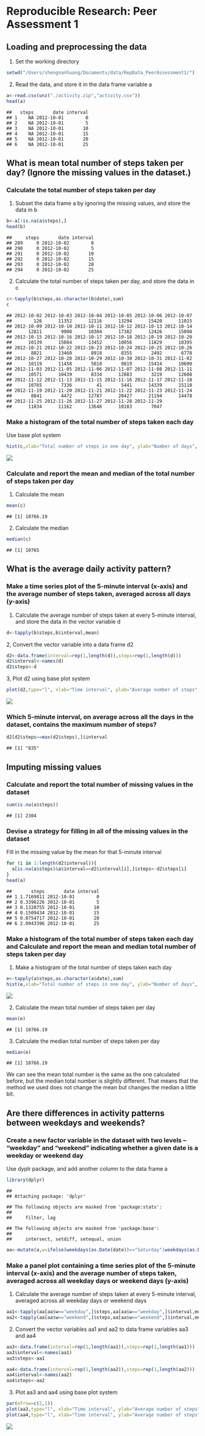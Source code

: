 # Reproducible Research: Peer Assessment 1


## Loading and preprocessing the data

1. Set the working directory


```r
setwd("/Users/shengnanhuang/Documents/data/RepData_PeerAssessment1/")
```

2. Read the data, and store it in the data frame variable a

```r
a<-read.csv(unz("./activity.zip","activity.csv"))
head(a)
```

```
##   steps       date interval
## 1    NA 2012-10-01        0
## 2    NA 2012-10-01        5
## 3    NA 2012-10-01       10
## 4    NA 2012-10-01       15
## 5    NA 2012-10-01       20
## 6    NA 2012-10-01       25
```


## What is mean total number of steps taken per day? (Ignore the missing values in the dataset.)

### Calculate the total number of steps taken per day

1. Subset the data frame a by ignoring the missing values, and store the data in b

```r
b<-a[!is.na(a$steps),]
head(b)
```

```
##     steps       date interval
## 289     0 2012-10-02        0
## 290     0 2012-10-02        5
## 291     0 2012-10-02       10
## 292     0 2012-10-02       15
## 293     0 2012-10-02       20
## 294     0 2012-10-02       25
```

2. Calculate the total number of steps taken per day, and store the data in c


```r
c<-tapply(b$steps,as.character(b$date),sum)
c
```

```
## 2012-10-02 2012-10-03 2012-10-04 2012-10-05 2012-10-06 2012-10-07 
##        126      11352      12116      13294      15420      11015 
## 2012-10-09 2012-10-10 2012-10-11 2012-10-12 2012-10-13 2012-10-14 
##      12811       9900      10304      17382      12426      15098 
## 2012-10-15 2012-10-16 2012-10-17 2012-10-18 2012-10-19 2012-10-20 
##      10139      15084      13452      10056      11829      10395 
## 2012-10-21 2012-10-22 2012-10-23 2012-10-24 2012-10-25 2012-10-26 
##       8821      13460       8918       8355       2492       6778 
## 2012-10-27 2012-10-28 2012-10-29 2012-10-30 2012-10-31 2012-11-02 
##      10119      11458       5018       9819      15414      10600 
## 2012-11-03 2012-11-05 2012-11-06 2012-11-07 2012-11-08 2012-11-11 
##      10571      10439       8334      12883       3219      12608 
## 2012-11-12 2012-11-13 2012-11-15 2012-11-16 2012-11-17 2012-11-18 
##      10765       7336         41       5441      14339      15110 
## 2012-11-19 2012-11-20 2012-11-21 2012-11-22 2012-11-23 2012-11-24 
##       8841       4472      12787      20427      21194      14478 
## 2012-11-25 2012-11-26 2012-11-27 2012-11-28 2012-11-29 
##      11834      11162      13646      10183       7047
```


### Make a histogram of the total number of steps taken each day

Use base plot system


```r
hist(c,xlab="Total number of steps in one day", ylab="Number of days", main="", col="orange")
```

![](PA1_template_files/figure-html/unnamed-chunk-5-1.png)<!-- -->

### Calculate and report the mean and median of the total number of steps taken per day

1. Calculate the mean


```r
mean(c)
```

```
## [1] 10766.19
```

2. Calculate the median

```r
median(c)
```

```
## [1] 10765
```

## What is the average daily activity pattern?

### Make a time series plot of the 5-minute interval (x-axis) and the average number of steps taken, averaged across all days (y-axis)
1. Calculate the average number of steps taken at every 5-minute interval, and store the data in the vector variable d


```r
d<-tapply(b$steps,b$interval,mean)
```

2, Convert the vector variable into a data frame d2


```r
d2<-data.frame(interval=rep(1,length(d)),steps=rep(1,length(d)))
d2$interval<-names(d)
d2$steps<-d
```

3, Plot d2 using base plot system


```r
plot(d2,type="l", xlab="Time interval", ylab="Average number of steps", col="blue")
```

![](PA1_template_files/figure-html/unnamed-chunk-10-1.png)<!-- -->

### Which 5-minute interval, on average across all the days in the dataset, contains the maximum number of steps?


```r
d2[d2$steps==max(d2$steps),]$interval
```

```
## [1] "835"
```

## Imputing missing values

### Calculate and report the total number of missing values in the dataset 

```r
sum(is.na(a$steps))
```

```
## [1] 2304
```

### Devise a strategy for filling in all of the missing values in the dataset

Fill in the missing value by the mean for that 5-minute interval


```r
for (i in 1:length(d2$interval)){
  a[is.na(a$steps)&a$interval==d2$interval[i],]$steps<-d2$steps[i]
}
head(a)
```

```
##       steps       date interval
## 1 1.7169811 2012-10-01        0
## 2 0.3396226 2012-10-01        5
## 3 0.1320755 2012-10-01       10
## 4 0.1509434 2012-10-01       15
## 5 0.0754717 2012-10-01       20
## 6 2.0943396 2012-10-01       25
```

### Make a histogram of the total number of steps taken each day and Calculate and report the mean and median total number of steps taken per day

1. Make a histogram of the total number of steps taken each day


```r
e<-tapply(a$steps,as.character(a$date),sum)
hist(e,xlab="Total number of steps in one day", ylab="Number of days", main="", col="orange")
```

![](PA1_template_files/figure-html/unnamed-chunk-14-1.png)<!-- -->

2. Calculate the mean total number of steps taken per day


```r
mean(e)
```

```
## [1] 10766.19
```

3. Calculate the median total number of steps taken per day


```r
median(e)
```

```
## [1] 10766.19
```

We can see the mean total number is the same as the one calculated before, but the median total number is slightly different. That means that the method we used does not change the mean but changes the median a little bit.


## Are there differences in activity patterns between weekdays and weekends?

### Create a new factor variable in the dataset with two levels – “weekday” and “weekend” indicating whether a given date is a weekday or weekend day

Use dyplr package, and add another column to the data frame a


```r
library(dplyr)
```

```
## 
## Attaching package: 'dplyr'
```

```
## The following objects are masked from 'package:stats':
## 
##     filter, lag
```

```
## The following objects are masked from 'package:base':
## 
##     intersect, setdiff, setequal, union
```

```r
aa<-mutate(a,w=ifelse(weekdays(as.Date(date))=="Saturday"|weekdays(as.Date(date))=="Sunday","weekend","weekday"))
```

### Make a panel plot containing a time series plot of the 5-minute interval (x-axis) and the average number of steps taken, averaged across all weekday days or weekend days (y-axis)

1. Calculate the average number of steps taken at every 5-minute interval, averaged across all weekday days or weekend days 

```r
aa1<-tapply(aa[aa$w=="weekday",]$steps,aa[aa$w=="weekday",]$interval,mean)
aa2<-tapply(aa[aa$w=="weekend",]$steps,aa[aa$w=="weekend",]$interval,mean)
```

2. Convert the vector variables aa1 and aa2 to data frame variables aa3 and aa4


```r
aa3<-data.frame(interval=rep(1,length(aa1)),steps=rep(1,length(aa1)))
aa3$interval<-names(aa1)
aa3$steps<-aa1

aa4<-data.frame(interval=rep(1,length(aa2)),steps=rep(1,length(aa2)))
aa4$interval<-names(aa2)
aa4$steps<-aa2
```

3. Plot aa3 and aa4 using base plot system

```r
par(mfrow=c(2,1))
plot(aa3,type="l", xlab="Time interval", ylab="Average number of steps", main="Weekday", col="blue")
plot(aa4,type="l", xlab="Time interval", ylab="Average number of steps", main="Weekend",col="blue")
```

![](PA1_template_files/figure-html/unnamed-chunk-20-1.png)<!-- -->
